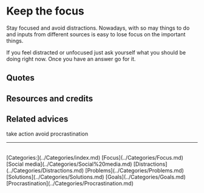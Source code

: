 # Keep the focus

Stay focused and avoid distractions. Nowadays, with so may things to do and inputs from different sources is easy to lose focus on the important things.

If you feel distracted or unfocused just ask yourself what you should be doing right now. Once you have an answer go for it.

## Quotes

## Resources and credits

## Related advices
take action
avoid procrastination

<hr/><br/>[Categories:](../Categories/index.md) [Focus](../Categories/Focus.md) [Social media](../Categories/Social%20media.md) [Distractions](../Categories/Distractions.md) [Problems](../Categories/Problems.md) [Solutions](../Categories/Solutions.md) [Goals](../Categories/Goals.md) [Procrastination](../Categories/Procrastination.md)